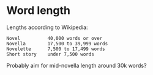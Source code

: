 # Word length

Lengths according to Wikipedia:

    Novel	       40,000 words or over
    Novella	       17,500 to 39,999 words
    Novelette	   7,500 to 17,499 words
    Short story    under 7,500 words

Probably aim for mid-novella length around 30k words?
